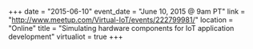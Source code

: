 +++
date = "2015-06-10"
event_date = "June 10, 2015 @ 9am PT"
link = "http://www.meetup.com/Virtual-IoT/events/222799981/"
location = "Online"
title = "Simulating hardware components for IoT application development"
virtualiot = true
+++

